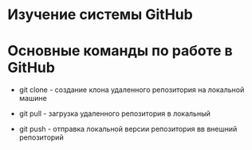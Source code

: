# Изучение системы GitHub

# Основные команды по работе в GitHub

* git clone - создание клона удаленного репозитория на локальной машине

* git pull - загрузка удаленного репозитория в локальный

* git push - отправка локальной версии репозитория вв внешний репозиторий


